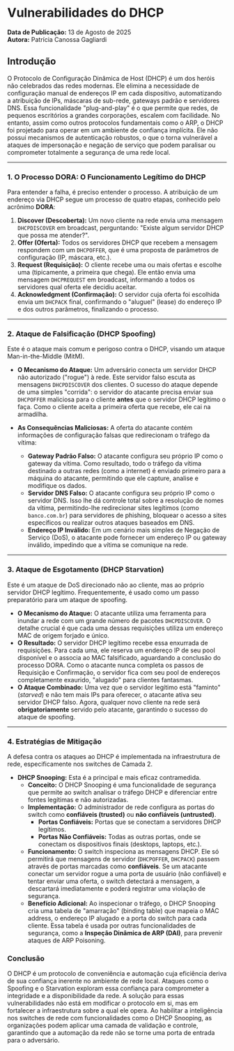 # Vulnerabilidades do DHCP 

**Data de Publicação:** 13 de Agosto de 2025  
**Autora:** Patrícia Canossa Gagliardi

## Introdução

O Protocolo de Configuração Dinâmica de Host (DHCP) é um dos heróis não celebrados das redes modernas. Ele elimina a necessidade de configuração manual de endereços IP em cada dispositivo, automatizando a atribuição de IPs, máscaras de sub-rede, gateways padrão e servidores DNS. Essa funcionalidade "plug-and-play" é o que permite que redes, de pequenos escritórios a grandes corporações, escalem com facilidade. No entanto, assim como outros protocolos fundamentais como o ARP, o DHCP foi projetado para operar em um ambiente de confiança implícita. Ele não possui mecanismos de autenticação robustos, o que o torna vulnerável a ataques de impersonação e negação de serviço que podem paralisar ou comprometer totalmente a segurança de uma rede local.

---

### 1. O Processo DORA: O Funcionamento Legítimo do DHCP

Para entender a falha, é preciso entender o processo. A atribuição de um endereço via DHCP segue um processo de quatro etapas, conhecido pelo acrônimo **DORA**:

1.  **Discover (Descoberta):** Um novo cliente na rede envia uma mensagem `DHCPDISCOVER` em broadcast, perguntando: "Existe algum servidor DHCP que possa me atender?".
2.  **Offer (Oferta):** Todos os servidores DHCP que recebem a mensagem respondem com um `DHCPOFFER`, que é uma proposta de parâmetros de configuração (IP, máscara, etc.).
3.  **Request (Requisição):** O cliente recebe uma ou mais ofertas e escolhe uma (tipicamente, a primeira que chega). Ele então envia uma mensagem `DHCPREQUEST` em broadcast, informando a todos os servidores qual oferta ele decidiu aceitar.
4.  **Acknowledgment (Confirmação):** O servidor cuja oferta foi escolhida envia um `DHCPACK` final, confirmando o "aluguel" (lease) do endereço IP e dos outros parâmetros, finalizando o processo.

---

### 2. Ataque de Falsificação (DHCP Spoofing)

Este é o ataque mais comum e perigoso contra o DHCP, visando um ataque Man-in-the-Middle (MitM).

* **O Mecanismo do Ataque:** Um adversário conecta um servidor DHCP não autorizado ("rogue") à rede. Este servidor falso escuta as mensagens `DHCPDISCOVER` dos clientes. O sucesso do ataque depende de uma simples "corrida": o servidor do atacante precisa enviar sua `DHCPOFFER` maliciosa para o cliente **antes** que o servidor DHCP legítimo o faça. Como o cliente aceita a primeira oferta que recebe, ele cai na armadilha.

* **As Consequências Maliciosas:** A oferta do atacante contém informações de configuração falsas que redirecionam o tráfego da vítima:
    * **Gateway Padrão Falso:** O atacante configura seu próprio IP como o gateway da vítima. Como resultado, todo o tráfego da vítima destinado a outras redes (como a internet) é enviado primeiro para a máquina do atacante, permitindo que ele capture, analise e modifique os dados.
    * **Servidor DNS Falso:** O atacante configura seu próprio IP como o servidor DNS. Isso lhe dá controle total sobre a resolução de nomes da vítima, permitindo-lhe redirecionar sites legítimos (como `banco.com.br`) para servidores de phishing, bloquear o acesso a sites específicos ou realizar outros ataques baseados em DNS.
    * **Endereço IP Inválido:** Em um cenário mais simples de Negação de Serviço (DoS), o atacante pode fornecer um endereço IP ou gateway inválido, impedindo que a vítima se comunique na rede.

---

### 3. Ataque de Esgotamento (DHCP Starvation)

Este é um ataque de DoS direcionado não ao cliente, mas ao próprio servidor DHCP legítimo. Frequentemente, é usado como um passo preparatório para um ataque de spoofing.

* **O Mecanismo do Ataque:** O atacante utiliza uma ferramenta para inundar a rede com um grande número de pacotes `DHCPDISCOVER`. O detalhe crucial é que cada uma dessas requisições utiliza um endereço MAC de origem forjado e único.
* **O Resultado:** O servidor DHCP legítimo recebe essa enxurrada de requisições. Para cada uma, ele reserva um endereço IP de seu pool disponível e o associa ao MAC falsificado, aguardando a conclusão do processo DORA. Como o atacante nunca completa os passos de Requisição e Confirmação, o servidor fica com seu pool de endereços completamente exaurido, "alugado" para clientes fantasmas.
* **O Ataque Combinado:** Uma vez que o servidor legítimo está "faminto" (*starved*) e não tem mais IPs para oferecer, o atacante ativa seu servidor DHCP falso. Agora, qualquer novo cliente na rede será **obrigatoriamente** servido pelo atacante, garantindo o sucesso do ataque de spoofing.

---

### 4. Estratégias de Mitigação

A defesa contra os ataques ao DHCP é implementada na infraestrutura de rede, especificamente nos switches de Camada 2.

* **DHCP Snooping:** Esta é a principal e mais eficaz contramedida.
    * **Conceito:** O DHCP Snooping é uma funcionalidade de segurança que permite ao switch analisar o tráfego DHCP e diferenciar entre fontes legítimas e não autorizadas.
    * **Implementação:** O administrador de rede configura as portas do switch como **confiáveis (trusted)** ou **não confiáveis (untrusted)**.
        * **Portas Confiáveis:** Portas que se conectam a servidores DHCP legítimos.
        * **Portas Não Confiáveis:** Todas as outras portas, onde se conectam os dispositivos finais (desktops, laptops, etc.).
    * **Funcionamento:** O switch inspeciona as mensagens DHCP. Ele só permitirá que mensagens de servidor (`DHCPOFFER`, `DHCPACK`) passem através de portas marcadas como **confiáveis**. Se um atacante conectar um servidor rogue a uma porta de usuário (não confiável) e tentar enviar uma oferta, o switch detectará a mensagem, a descartará imediatamente e poderá registrar uma violação de segurança.
    * **Benefício Adicional:** Ao inspecionar o tráfego, o DHCP Snooping cria uma tabela de "amarração" (binding table) que mapeia o MAC address, o endereço IP alugado e a porta do switch para cada cliente. Essa tabela é usada por outras funcionalidades de segurança, como a **Inspeção Dinâmica de ARP (DAI)**, para prevenir ataques de ARP Poisoning.

### Conclusão

O DHCP é um protocolo de conveniência e automação cuja eficiência deriva de sua confiança inerente no ambiente de rede local. Ataques como o Spoofing e o Starvation exploram essa confiança para comprometer a integridade e a disponibilidade da rede. A solução para essas vulnerabilidades não está em modificar o protocolo em si, mas em fortalecer a infraestrutura sobre a qual ele opera. Ao habilitar a inteligência nos switches de rede com funcionalidades como o DHCP Snooping, as organizações podem aplicar uma camada de validação e controle, garantindo que a automação da rede não se torne uma porta de entrada para o adversário.